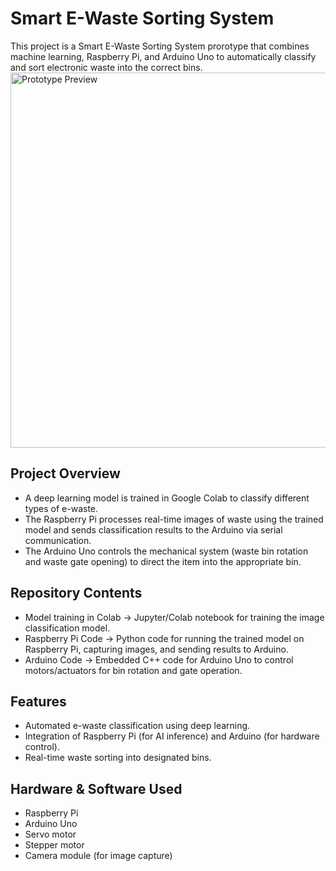 # Smart E-Waste Sorting System

This project is a Smart E-Waste Sorting System prorotype that combines machine learning, Raspberry Pi, and Arduino Uno to automatically classify and sort electronic waste into the correct bins.
<img src="assets/Capture.png" alt="Prototype Preview" width="600">

## Project Overview
-	A deep learning model is trained in Google Colab to classify different types of e-waste.
-	The Raspberry Pi processes real-time images of waste using the trained model and sends classification results to the Arduino via serial communication.
-	The Arduino Uno controls the mechanical system (waste bin rotation and waste gate opening) to direct the item into the appropriate bin.

## Repository Contents
-	Model training in Colab → Jupyter/Colab notebook for training the image classification model.
-	Raspberry Pi Code → Python code for running the trained model on Raspberry Pi, capturing images, and sending results to Arduino.
-	Arduino Code → Embedded C++ code for Arduino Uno to control motors/actuators for bin rotation and gate operation.
## Features
-	Automated e-waste classification using deep learning.
-	Integration of Raspberry Pi (for AI inference) and Arduino (for hardware control).
-	Real-time waste sorting into designated bins.
## Hardware & Software Used
-	Raspberry Pi
-	Arduino Uno
-	Servo motor
-	Stepper motor
-	Camera module (for image capture)

